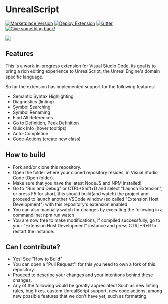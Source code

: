 # UnrealScript

[![Marketplace Version](https://vsmarketplacebadge.apphb.com/version/EliotVU.uc.svg "Current Release")](https://marketplace.visualstudio.com/items?itemName=EliotVU.uc)
[![Deploy Extension](https://github.com/EliotVU/UnrealScript-Language-Service/actions/workflows/main.yml/badge.svg)](https://github.com/EliotVU/UnrealScript-Language-Service/actions/workflows/main.yml)
[![Gitter](https://badges.gitter.im/unrealscript/Language-Service.svg)](https://gitter.im/unrealscript/Language-Service?utm_source=badge&utm_medium=badge&utm_campaign=pr-badge)
[![Give something back!](https://img.shields.io/badge/Donate-PayPal-green.svg)](https://paypal.me/eliotvu)

<img src="https://raw.githubusercontent.com/EliotVU/UnrealScript-Language-Service/master/demo.gif">

## Features

This is a work-in-progress extension for Visual Studio Code, its goal is to bring a rich editing experience to UnrealScript, the Unreal Engine's domain specific language.

So far the extension has implemented support for the following features:

* Semantic Syntax Highlighting
* Diagnostics (linting)
* Symbol Searching
* Symbol Renaming
* Find All References
* Go to Definition, Peek Definition
* Quick Info (hover tooltips)
* Auto-Completion
* Code-Actions (create new class)

## How to build

* Fork and/or clone this repository.
* Open the folder where your cloned repository resides, in Visual Studio Code (Open folder).
* Make sure that you have the latest NodeJS and NPM installed!
* Go to "Run and Debug" or CTRL+Shift+D and select "Launch Extension", or press F5 for short, this should build(and watch) the project and proceed to launch another VSCode window (so called "Extension Host Development") with this repository's extension enabled.
* You can also manually watch for changes by executing the following in a commandline: npm run watch
* You are now free to make modifications, if compiled successfully, go to your "Extension Host Development" instance and press CTRL+R+R to restart the instance.

## Can I contribute?

* Yes! See "How to Build"
* You can open a "Pull Request", for this you need to own a fork of this repository.
* Proceed to describe your changes and your intentions behind these changes.
* Any of the following would be greatly appreciated! Such as new linting rules, bug fixes, custom UnrealScript support, new code actions, among new possible features that we don't have yet, such as formatting.
